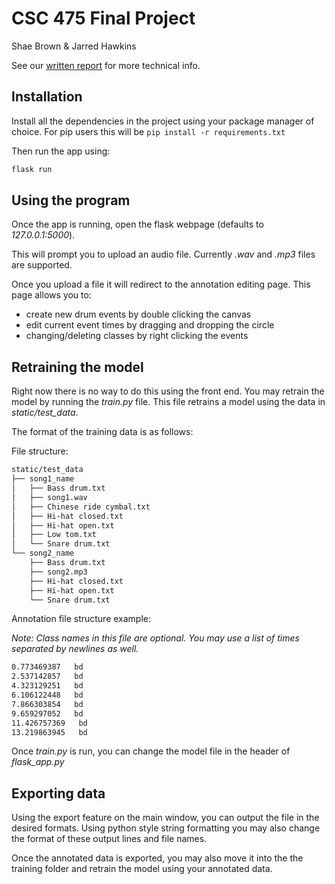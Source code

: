 # CSC 475 Final Project

Shae Brown & Jarred Hawkins

See our [written report](TODO.pdf) for more technical info.

## Installation

Install all the dependencies in the project using your package manager of choice. For pip users this will be `pip install -r requirements.txt`

Then run the app using:
```bash
flask run
```

## Using the program

Once the app is running, open the flask webpage (defaults to *127.0.0.1:5000*).

This will prompt you to upload an audio file. Currently *.wav* and *.mp3* files are supported.

Once you upload a file it will redirect to the annotation editing page. This page allows you to:

- create new drum events by double clicking the canvas
- edit current event times by dragging and dropping the circle
- changing/deleting classes by right clicking the events

## Retraining the model

Right now there is no way to do this using the front end. You may retrain the model by running the *train.py* file. This file retrains a model using the data in *static/test_data*.

The format of the training data is as follows:

File structure:

```txt
static/test_data
├── song1_name
│   ├── Bass drum.txt
│   ├── song1.wav
│   ├── Chinese ride cymbal.txt
│   ├── Hi-hat closed.txt
│   ├── Hi-hat open.txt
│   ├── Low tom.txt
│   └── Snare drum.txt
└── song2_name
    ├── Bass drum.txt
    ├── song2.mp3
    ├── Hi-hat closed.txt
    ├── Hi-hat open.txt
    └── Snare drum.txt
```

Annotation file structure example:

_Note: Class names in this file are optional. You may use a list of times separated by newlines as well._

```txt
0.773469387   bd
2.537142857   bd
4.323129251   bd
6.106122448   bd
7.866303854   bd
9.659297052   bd
11.426757369   bd
13.219863945   bd
```

Once *train.py* is run, you can change the model file in the header of *flask_app.py*

## Exporting data

Using the export feature on the main window, you can output the file in the desired formats. Using python style string formatting you may also change the format of these output lines and file names.

Once the annotated data is exported, you may also move it into the the training folder and retrain the model using your annotated data.
